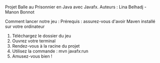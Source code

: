 Projet Balle au Prisonnier en Java avec Javafx.
Auteurs : Lina Belhadj - Manon Bonnot

Comment lancer notre jeu :
  Prérequis : assurez-vous d'avoir Maven installé sur votre ordinateur
  1) Téléchargez le dossier du jeu
  2) Ouvrez votre terminal
  3) Rendez-vous à la racine du projet 
  4) Utilisez la commande : mvn javafx:run
  5) Amusez-vous bien !
